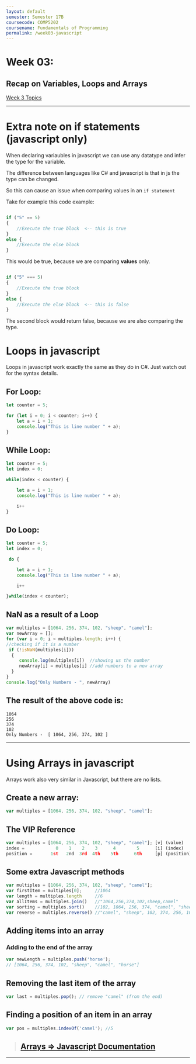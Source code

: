 ```yaml
---
layout: default
semester: Semester 17B
coursecode: COMP5202
coursename: Fundamentals of Programming
permalink: /week03-javascript
---
```


# Week 03:
## Recap on Variables, Loops and Arrays

<a href="./week03-index.html" class="btn btn-default">Week 3 Topics</a> 

---

# Extra note on if statements (javascript only)

When declaring variaubles in javascript we can use any datatype and infer the type for the variable.

The difference between languages like C# and javascript is that in js the type can be changed.

So this can cause an issue when comparing values in an `if statement`

Take for example this code example:

```js

if ("5" == 5)
{
    //Execute the true block  <-- this is true
}
else {
    //Execute the else block
}

```

This would be true, because we are comparing **values** only.

```js

if ("5" === 5)
{
    //Execute the true block
}
else {
    //Execute the else block  <-- this is false
}

```

The second block would return false, because we are also comparing the type.

# Loops in javascript

Loops in javascript work exactly the same as they do in C#. Just watch out for the syntax details.

## For Loop:

```js
let counter = 5;

for (let i = 0; i < counter; i++) {
    let a = i + 1;
    console.log("This is line number " + a);
}
```

## While Loop:

```js
let counter = 5;
let index = 0;

while(index < counter) {

    let a = i + 1;
    console.log("This is line number " + a);

    i++
}
```

## Do Loop:

```js
let counter = 5;
let index = 0;

 do {

    let a = i + 1;
    console.log("This is line number " + a);

    i++

}while(index < counter);
```
## NaN as a result of a Loop

```js
var multiples = [1064, 256, 374, 102, "sheep", "camel"];
var newArray = [];
for (var i = 0; i < multiples.length; i++) {
//checking if it is a number
 if (!isNaN(multiples[i])) 
  {  
     console.log(multiples[i])  //showing us the number
     newArray[i] = multiples[i] //add numbers to a new array
  }
}
console.log("Only Numbers - ", newArray)
```

## The result of the above code is:

```
1064
256
374
102
Only Numbers -  [ 1064, 256, 374, 102 ]
```

---

# Using Arrays in javascript

Arrays work also very similar in Javascript, but there are no lists.

## Create a new array:

```js
var multiples = [1064, 256, 374, 102, "sheep", "camel"];
```

## The VIP Reference

```js
var multiples = [1064, 256, 374, 102, "sheep", "camel"]; [v] (value)
index =            0    1    2    3      4        5      [i] (index)
position =       1st   2nd  3rd  4th    5th      6th     [p] (position)
```

## Some extra Javascript methods

```js
var multiples = [1064, 256, 374, 102, "sheep", "camel"];
var firstItem = multiples[0];     //1064
var length = multiples.length     //6
var allItems = multiples.join()   //"1064,256,374,102,sheep,camel"
var sorting = multiples.sort()    //102, 1064, 256, 374, "camel", "sheep"
var reverse = multiples.reverse() //"camel", "sheep", 102, 374, 256, 1064
```

## Adding items into an array
### Adding to the end of the array

```js
var newLength = multiples.push('horse');
// [1064, 256, 374, 102, "sheep", "camel", "horse"]
```

## Removing the last item of the array

```js
var last = multiples.pop(); // remove "camel" (from the end)
```

## Finding a position of an item in an array

```js
var pos = multiples.indexOf('camel'); //5
```

> ## [Arrays => Javascript Documentation](https://developer.mozilla.org/en-US/docs/Web/JavaScript/Reference/Global_Objects/Array)

---

